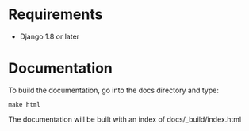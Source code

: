 Requirements
============

  * Django 1.8 or later


Documentation
=============

To build the documentation, go into the docs directory and type:

    make html

The documentation will be built with an index of docs/_build/index.html
